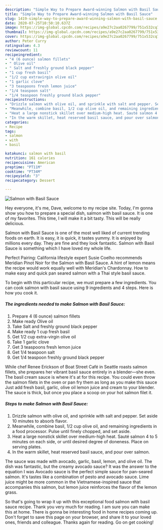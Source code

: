 ```yaml
---
description: "Simple Way to Prepare Award-winning Salmon with Basil Sauce"
title: "Simple Way to Prepare Award-winning Salmon with Basil Sauce"
slug: 1419-simple-way-to-prepare-award-winning-salmon-with-basil-sauce
date: 2020-07-25T10:50:10.637Z
image: https://img-global.cpcdn.com/recipes/a9e27c2aa0267799/751x532cq70/salmon-with-basil-sauce-recipe-main-photo.jpg
thumbnail: https://img-global.cpcdn.com/recipes/a9e27c2aa0267799/751x532cq70/salmon-with-basil-sauce-recipe-main-photo.jpg
cover: https://img-global.cpcdn.com/recipes/a9e27c2aa0267799/751x532cq70/salmon-with-basil-sauce-recipe-main-photo.jpg
author: Peter Curry
ratingvalue: 4.3
reviewcount: 11
recipeingredient:
- "4 (6 ounce) salmon fillets"
- " Olive oil"
- " Salt and freshly ground black pepper"
- "1 cup fresh basil"
- "1/2 cup extravirgin olive oil"
- "1 garlic clove"
- "3 teaspoons fresh lemon juice"
- "1/4 teaspoon salt"
- "1/4 teaspoon freshly ground black pepper"
recipeinstructions:
- "Drizzle salmon with olive oil, and sprinkle with salt and pepper. Set aside 10 minutes to absorb flavor."
- "Meanwhile, combine basil, 1/2 cup olive oil, and remaining ingredients in a food processor. Pulse until finely chopped, and set aside."
- "Heat a large nonstick skillet over medium-high heat. Sauté salmon 4 to 5 minutes on each side, or until desired degree of doneness. Place on serving plates."
- "In the warm skillet, heat reserved basil sauce, and pour over salmon."
categories:
- Recipe
tags:
- salmon
- with
- basil

katakunci: salmon with basil 
nutrition: 161 calories
recipecuisine: American
preptime: "PT11M"
cooktime: "PT34M"
recipeyield: "3"
recipecategory: Dessert

---
```



![Salmon with Basil Sauce](https://img-global.cpcdn.com/recipes/a9e27c2aa0267799/751x532cq70/salmon-with-basil-sauce-recipe-main-photo.jpg)

Hey everyone, it's me, Dave, welcome to my recipe site. Today, I'm gonna show you how to prepare a special dish, salmon with basil sauce. It is one of my favorites. This time, I will make it a bit tasty. This will be really delicious.

Salmon with Basil Sauce is one of the most well liked of current trending foods on earth. It is easy, it is quick, it tastes yummy. It is enjoyed by millions every day. They are fine and they look fantastic. Salmon with Basil Sauce is something which I have loved my whole life.

Perfect Pairing: California lifestyle expert Susie Coelho recommends Meridian Pinot Noir for the Salmon with Basil Sauce. A hint of lemon means the recipe would work equally well with Meridian&#39;s Chardonnay. How to make easy and quick pan seared salmon with a Thai style basil sauce.


To begin with this particular recipe, we must prepare a few ingredients. You can cook salmon with basil sauce using 9 ingredients and 4 steps. Here is how you cook it.

<!--inarticleads1-->

##### The ingredients needed to make Salmon with Basil Sauce:

1. Prepare 4 (6 ounce) salmon fillets
1. Make ready  Olive oil
1. Take  Salt and freshly ground black pepper
1. Make ready 1 cup fresh basil
1. Get 1/2 cup extra-virgin olive oil
1. Take 1 garlic clove
1. Get 3 teaspoons fresh lemon juice
1. Get 1/4 teaspoon salt
1. Get 1/4 teaspoon freshly ground black pepper


While chef Renee Erickson of Boat Street Café in Seattle roasts salmon fillets, she prepares her vibrant basil sauce entirely in a blender—she even. The basil cream sauce is where it&#39;s at for this recipe. You could even throw the salmon filets in the oven or pan fry them as long as you make this sauce Just add fresh basil, garlic, olive oil lemon juice and cream to your blender. The sauce is thick, but once you place a scoop on your hot salmon filet it. 

<!--inarticleads2-->

##### Steps to make Salmon with Basil Sauce:

1. Drizzle salmon with olive oil, and sprinkle with salt and pepper. Set aside 10 minutes to absorb flavor.
1. Meanwhile, combine basil, 1/2 cup olive oil, and remaining ingredients in a food processor. Pulse until finely chopped, and set aside.
1. Heat a large nonstick skillet over medium-high heat. Sauté salmon 4 to 5 minutes on each side, or until desired degree of doneness. Place on serving plates.
1. In the warm skillet, heat reserved basil sauce, and pour over salmon.


The sauce was made with avocado, garlic, basil, lemon, and olive oil. The dish was fantastic, but the creamy avocado sauce? It was the answer to the equation I was Avocado sauce is the perfect simple sauce for pan-seared salmon. It&#39;s tastes like a combination of pesto and avocado sauce. Lime juice might be more common in the Vietnamese-inspired sauce that accompanies this salmon, but lemon juice reinforces the flavor of the lemon grass. 

So that's going to wrap it up with this exceptional food salmon with basil sauce recipe. Thank you very much for reading. I am sure you can make this at home. There is gonna be interesting food in home recipes coming up. Don't forget to save this page on your browser, and share it to your loved ones, friends and colleague. Thanks again for reading. Go on get cooking!
